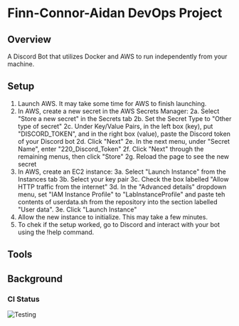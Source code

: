 # Finn-Connor-Aidan DevOps Project

## Overview

A Discord Bot that utilizes Docker and AWS to run independently from your 
machine.

## Setup

 1. Launch AWS. It may take some time for AWS to finish launching.
 2. In AWS, create a new secret in the AWS Secrets Manager:
    2a. Select "Store a new secret" in the Secrets tab
    2b. Set the Secret Type to "Other type of secret"
    2c. Under Key/Value Pairs, in the left box (key), put "DISCORD_TOKEN", 
and in the right box (value), paste the Discord token of your Discord bot
    2d. Click "Next"
    2e. In the next menu, under "Secret Name", enter "220_Discord_Token"
    2f. Click "Next" through the remaining menus, then click "Store"
    2g. Reload the page to see the new secret
 3. In AWS, create an EC2 instance:
    3a. Select "Launch Instance" from the Instances tab
    3b. Select your key pair
    3c. Check the box labelled "Allow HTTP traffic from the internet"
    3d. In the "Advanced details" dropdown menu, set "IAM Instance 
Profile" to "LabInstanceProfile" and paste teh contents of userdata.sh 
from the repository into the section labelled "User data".
    3e. Click "Launch Instance"
 4. Allow the new instance to initialize. This may take a few minutes.
 5. To chek if the setup worked, go to Discord and interact with your bot 
using the !help command.

## Tools



## Background




### CI Status

![Testing](https://github.com/cs220s25/Finn-Connor-AidanProject/actions/workflows/run_tests.yml/badge.svg)
